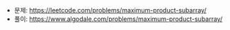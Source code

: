 - 문제: https://leetcode.com/problems/maximum-product-subarray/
- 풀이: https://www.algodale.com/problems/maximum-product-subarray/